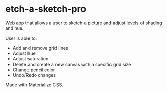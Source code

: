 # etch-a-sketch-pro
Web app that allows a user to sketch a picture and adjust levels of shading and hue.

User is able to:
  - Add and remove grid lines
  - Adjust hue
  - Adjust saturation
  - Delete and create a new canvas with a specific grid size
  - Change pencil color
  - Undo/Redo changes

Made with Materialize CSS.
